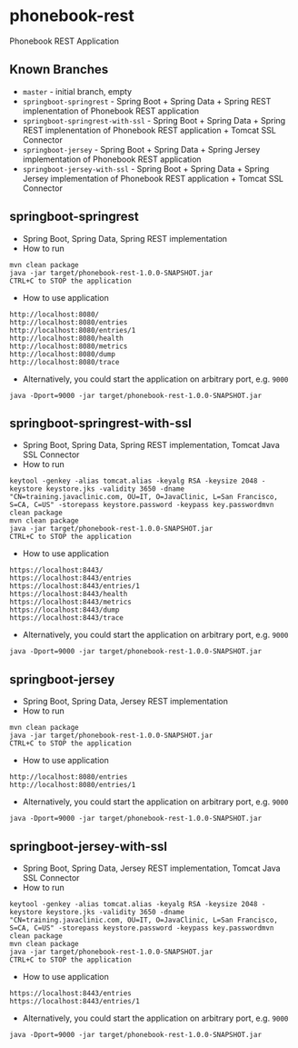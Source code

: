 # phonebook-rest
Phonebook REST Application



## Known Branches
* `master` - initial branch, empty
* `springboot-springrest` - Spring Boot + Spring Data + Spring REST implenentation of Phonebook REST application
* `springboot-springrest-with-ssl` - Spring Boot + Spring Data + Spring REST implenentation of Phonebook REST application + Tomcat SSL Connector
* `springboot-jersey` - Spring Boot + Spring Data + Spring Jersey implementation of Phonebook REST application
* `springboot-jersey-with-ssl` - Spring Boot + Spring Data + Spring Jersey implementation of Phonebook REST application + Tomcat SSL Connector


## springboot-springrest
* Spring Boot, Spring Data, Spring REST implementation
* How to run
```
mvn clean package
java -jar target/phonebook-rest-1.0.0-SNAPSHOT.jar
CTRL+C to STOP the application
```
* How to use application
```
http://localhost:8080/
http://localhost:8080/entries
http://localhost:8080/entries/1
http://localhost:8080/health
http://localhost:8080/metrics
http://localhost:8080/dump
http://localhost:8080/trace
```
* Alternatively, you could start the application on arbitrary port, e.g. `9000`
```
java -Dport=9000 -jar target/phonebook-rest-1.0.0-SNAPSHOT.jar
```

## springboot-springrest-with-ssl
* Spring Boot, Spring Data, Spring REST implementation, Tomcat Java SSL Connector
* How to run
```
keytool -genkey -alias tomcat.alias -keyalg RSA -keysize 2048 -keystore keystore.jks -validity 3650 -dname "CN=training.javaclinic.com, OU=IT, O=JavaClinic, L=San Francisco, S=CA, C=US" -storepass keystore.password -keypass key.passwordmvn clean package
mvn clean package
java -jar target/phonebook-rest-1.0.0-SNAPSHOT.jar
CTRL+C to STOP the application
```
* How to use application
```
https://localhost:8443/
https://localhost:8443/entries
https://localhost:8443/entries/1
https://localhost:8443/health
https://localhost:8443/metrics
https://localhost:8443/dump
https://localhost:8443/trace
```
* Alternatively, you could start the application on arbitrary port, e.g. `9000`
```
java -Dport=9000 -jar target/phonebook-rest-1.0.0-SNAPSHOT.jar
```


## springboot-jersey
* Spring Boot, Spring Data, Jersey REST implementation
* How to run
```
mvn clean package
java -jar target/phonebook-rest-1.0.0-SNAPSHOT.jar
CTRL+C to STOP the application
```
* How to use application
```
http://localhost:8080/entries
http://localhost:8080/entries/1
```
* Alternatively, you could start the application on arbitrary port, e.g. `9000`
```
java -Dport=9000 -jar target/phonebook-rest-1.0.0-SNAPSHOT.jar
```

## springboot-jersey-with-ssl
* Spring Boot, Spring Data, Jersey REST implementation, Tomcat Java SSL Connector
* How to run
```
keytool -genkey -alias tomcat.alias -keyalg RSA -keysize 2048 -keystore keystore.jks -validity 3650 -dname "CN=training.javaclinic.com, OU=IT, O=JavaClinic, L=San Francisco, S=CA, C=US" -storepass keystore.password -keypass key.passwordmvn clean package
mvn clean package
java -jar target/phonebook-rest-1.0.0-SNAPSHOT.jar
CTRL+C to STOP the application
```
* How to use application
```
https://localhost:8443/entries
https://localhost:8443/entries/1
```
* Alternatively, you could start the application on arbitrary port, e.g. `9000`
```
java -Dport=9000 -jar target/phonebook-rest-1.0.0-SNAPSHOT.jar
```
